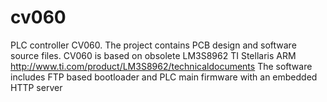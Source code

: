 # cv060
PLC controller CV060.
The project contains PCB design and software source files.
CV060 is based on obsolete LM3S8962 TI Stellaris ARM http://www.ti.com/product/LM3S8962/technicaldocuments
The software includes FTP based bootloader and PLC main firmware with an embedded HTTP server

